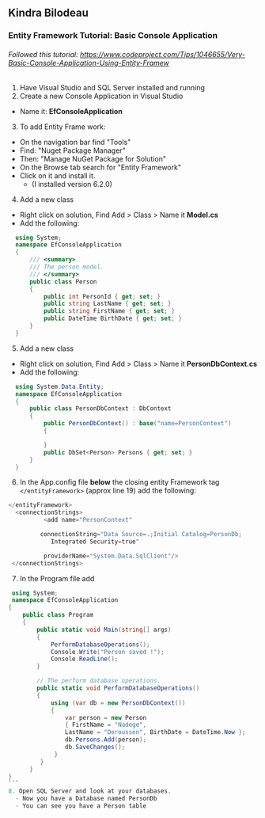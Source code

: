 ## Kindra Bilodeau
### Entity Framework Tutorial: Basic Console Application
###### Followed this tutorial: https://www.codeproject.com/Tips/1046655/Very-Basic-Console-Application-Using-Entity-Framew

1. Have Visual Studio and SQL Server installed and running  
2. Create a new Console Application in Visual Studio
  - Name it: **EfConsoleApplication**
3. To add Entity Frame work:
  - On the navigation bar find "Tools"
  - Find: "Nuget Package Manager"
  - Then: "Manage NuGet Package for Solution"
  - On the Browse tab search for "Entity Framework"
  - Click on it and install it.
    - (I installed version 6.2.0)
4. Add a new class
  - Right click on solution, Find Add > Class > Name it **Model.cs**
  - Add the following:
````C#
  using System;
  namespace EfConsoleApplication
  {
      /// <summary>
      /// The person model.
      /// </summary>
      public class Person
      {
          public int PersonId { get; set; }
          public string LastName { get; set; }
          public string FirstName { get; set; }
          public DateTime BirthDate { get; set; }
      }
  }
  ````
5. Add a new class
  - Right click on solution, Find Add > Class > Name it **PersonDbContext.cs**
  - Add the following:
````C#
  using System.Data.Entity;
  namespace EfConsoleApplication
  {
      public class PersonDbContext : DbContext
      {
          public PersonDbContext() : base("name=PersonContext")
          {

          }
          public DbSet<Person> Persons { get; set; }
      }
  }
  ````
6. In the App.config file **below** the closing entity Framework tag ``</entityFramework>`` (approx line 19) add the following:

````C#
</entityFramework>
  <connectionStrings>  
          <add name="PersonContext"

         connectionString="Data Source=.;Initial Catalog=PersonDb;  
          	Integrated Security=true"

          providerName="System.Data.SqlClient"/>  
 </connectionStrings>   
 ````

7. In the Program file add
````C#  
 using System;    
 namespace EfConsoleApplication  
{    
    public class Program  
    {  
        public static void Main(string[] args)  
        {  
            PerformDatabaseOperations();  
            Console.Write("Person saved !");  
            Console.ReadLine();  
        }  

        // The perform database operations.
        public static void PerformDatabaseOperations()  
        {  
            using (var db = new PersonDbContext())  
            {  
                var person = new Person   
                { FirstName = "Nadege",   
                LastName = "Deroussen", BirthDate = DateTime.Now };  
                db.Persons.Add(person);  
                db.SaveChanges();  
             }  
         }  
      }
}  
```
8. Open SQL Server and look at your databases.
  - Now you have a Database named PersonDb
  - You can see you have a Person table
